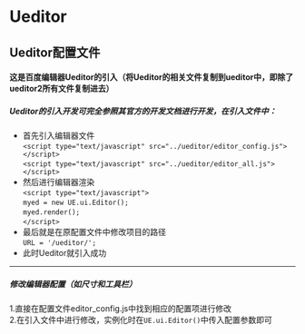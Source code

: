 # Ueditor
Ueditor配置文件   
---   
#### 这是百度编辑器Ueditor的引入（将Ueditor的相关文件复制到ueditor中，即除了ueditor2所有文件复制进去）   
   
##### Ueditor的引入开发可完全参照其官方的开发文档进行开发，在引入文件中：   
- 首先引入编辑器文件     
`<script type="text/javascript" src="../ueditor/editor_config.js"></script>`   
`<script type="text/javascript" src="../ueditor/editor_all.js"></script>`    
- 然后进行编辑器渲染    
`<script type="text/javascript">`    
`myed = new UE.ui.Editor();`    
`myed.render();`    
`</script>`   
- 最后就是在原配置文件中修改项目的路径    
`URL = '/ueditor/';`   
- 此时Ueditor就引入成功   
    
---   
##### 修改编辑器配置（如尺寸和工具栏）    
1.直接在配置文件editor_config.js中找到相应的配置项进行修改    
2.在引入文件中进行修改，实例化时在`UE.ui.Editor()`中传入配置参数即可


